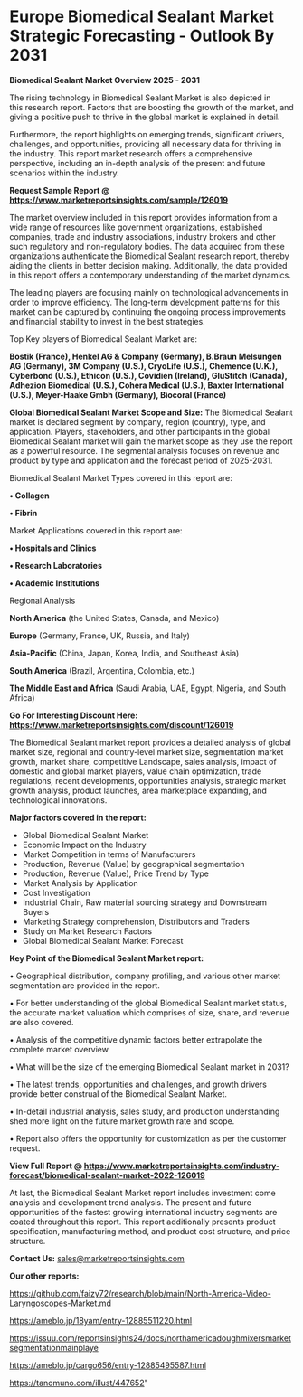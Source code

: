  # Europe Biomedical Sealant Market Strategic Forecasting - Outlook By 2031

<Strong> Biomedical Sealant Market Overview 2025 - 2031</strong>

The rising technology in Biomedical Sealant Market is also depicted in this research report. Factors that are boosting the growth of the market, and giving a positive push to thrive in the global market is explained in detail.

Furthermore, the report highlights on emerging trends, significant drivers, challenges, and opportunities, providing all necessary data for thriving in the industry. This report market research offers a comprehensive perspective, including an in-depth analysis of the present and future scenarios within the industry.

<strong>Request Sample Report @ <a href=https://www.marketreportsinsights.com/sample/126019>https://www.marketreportsinsights.com/sample/126019</a></strong>

The market overview included in this report provides information from a wide range of resources like government organizations, established companies, trade and industry associations, industry brokers and other such regulatory and non-regulatory bodies. The data acquired from these organizations authenticate the Biomedical Sealant research report, thereby aiding the clients in better decision making. Additionally, the data provided in this report offers a contemporary understanding of the market dynamics.

The leading players are focusing mainly on technological advancements in order to improve efficiency. The long-term development patterns for this market can be captured by continuing the ongoing process improvements and financial stability to invest in the best strategies.

Top Key players of Biomedical Sealant Market are:

<strong>Bostik (France), Henkel AG & Company (Germany), B.Braun Melsungen AG (Germany), 3M Company (U.S.), CryoLife (U.S.), Chemence (U.K.), Cyberbond (U.S.), Ethicon (U.S.), Covidien (Ireland), GluStitch (Canada), Adhezion Biomedical (U.S.), Cohera Medical (U.S.), Baxter International (U.S.), Meyer-Haake Gmbh (Germany), Biocoral (France)</strong>

<strong><b>Global Biomedical Sealant Market Scope and Size:</b></strong>
The Biomedical Sealant market is declared segment by company, region (country), type, and application. Players, stakeholders, and other participants in the global Biomedical Sealant market will gain the market scope as they use the report as a powerful resource. The segmental analysis focuses on revenue and product by type and application and the forecast period of 2025-2031.

Biomedical Sealant Market Types covered in this report are:

<strong>• Collagen

• Fibrin</strong>

Market Applications covered in this report are:

<strong>• Hospitals and Clinics

• Research Laboratories

• Academic Institutions</strong> 

Regional Analysis

<strong>North America</strong> (the United States, Canada, and Mexico)

<strong>Europe</strong> (Germany, France, UK, Russia, and Italy)

<strong>Asia-Pacific</strong> (China, Japan, Korea, India, and Southeast Asia)

<strong>South America</strong> (Brazil, Argentina, Colombia, etc.)

<strong>The Middle East and Africa</strong> (Saudi Arabia, UAE, Egypt, Nigeria, and South Africa)

<strong>Go For Interesting Discount Here: <a href=https://www.marketreportsinsights.com/discount/126019>https://www.marketreportsinsights.com/discount/126019</a></strong>

The Biomedical Sealant market report provides a detailed analysis of global market size, regional and country-level market size, segmentation market growth, market share, competitive Landscape, sales analysis, impact of domestic and global market players, value chain optimization, trade regulations, recent developments, opportunities analysis, strategic market growth analysis, product launches, area marketplace expanding, and technological innovations.

<strong><b>Major factors covered in the report:</b></strong>
<ul>
  <li>Global Biomedical Sealant Market </li>
  <li>Economic Impact on the Industry</li>
  <li>Market Competition in terms of Manufacturers</li>
  <li>Production, Revenue (Value) by geographical segmentation</li>
  <li>Production, Revenue (Value), Price Trend by Type</li>
  <li>Market Analysis by Application</li>
  <li>Cost Investigation</li>
  <li>Industrial Chain, Raw material sourcing strategy and Downstream Buyers</li>
  <li>Marketing Strategy comprehension, Distributors and Traders</li>
  <li>Study on Market Research Factors</li>
  <li>Global Biomedical Sealant Market Forecast</li>
</ul>

<strong><b>Key Point of the Biomedical Sealant Market report:</b></strong>

• Geographical distribution, company profiling, and various other market segmentation are provided in the report.

• For better understanding of the global Biomedical Sealant market status, the accurate market valuation which comprises of size, share, and revenue are also covered.

• Analysis of the competitive dynamic factors better extrapolate the complete market overview

• What will be the size of the emerging Biomedical Sealant market in 2031?

• The latest trends, opportunities and challenges, and growth drivers provide better construal of the Biomedical Sealant Market.

• In-detail industrial analysis, sales study, and production understanding shed more light on the future market growth rate and scope.

• Report also offers the opportunity for customization as per the customer request.

<strong><b>View Full Report @ <a href=https://www.marketreportsinsights.com/industry-forecast/biomedical-sealant-market-2022-126019>https://www.marketreportsinsights.com/industry-forecast/biomedical-sealant-market-2022-126019</a></b></strong>


At last, the Biomedical Sealant Market report includes investment come analysis and development trend analysis. The present and future opportunities of the fastest growing international industry segments are coated throughout this report. This report additionally presents product specification, manufacturing method, and product cost structure, and price structure.

<strong>Contact Us:</strong>
sales@marketreportsinsights.com

<strong>Our other reports:</strong>

<a href=https://github.com/faizy72/research/blob/main/North-America-Video-Laryngoscopes-Market.md>https://github.com/faizy72/research/blob/main/North-America-Video-Laryngoscopes-Market.md</a>

<a href=https://ameblo.jp/18yam/entry-12885511220.html>https://ameblo.jp/18yam/entry-12885511220.html</a>

<a href=https://issuu.com/reportsinsights24/docs/northamericadoughmixersmarketsegmentationmainplaye>https://issuu.com/reportsinsights24/docs/northamericadoughmixersmarketsegmentationmainplaye</a>

<a href=https://ameblo.jp/cargo656/entry-12885495587.html>https://ameblo.jp/cargo656/entry-12885495587.html</a>

<a href=https://tanomuno.com/illust/447652>https://tanomuno.com/illust/447652</a>"
